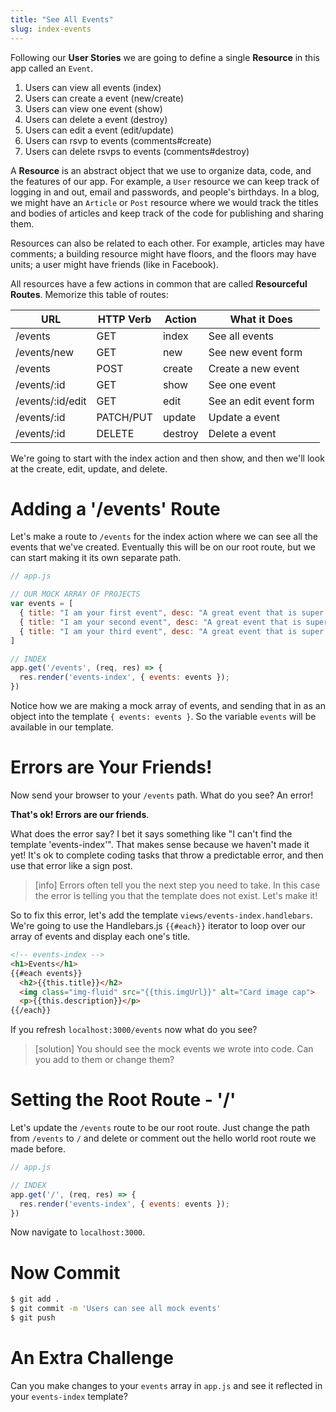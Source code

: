 ```yaml
---
title: "See All Events"
slug: index-events
---
```


Following our **User Stories** we are going to define a single **Resource** in this app called an `Event`.

1. Users can view all events (index)
1. Users can create a event (new/create)
1. Users can view one event (show)
1. Users can delete a event (destroy)
1. Users can edit a event (edit/update)
1. Users can rsvp to events (comments#create)
1. Users can delete rsvps to events (comments#destroy)

A **Resource** is an abstract object that we use to organize data, code, and the features of our app. For example, a `User` resource we can keep track of logging in and out, email and passwords, and people's birthdays. In a blog, we might have an `Article` or `Post` resource where we would track the titles and bodies of articles and keep track of the code for publishing and sharing them.

Resources can also be related to each other. For example, articles may have comments; a building resource might have floors, and the floors may have units; a user might have friends (like in Facebook).

All resources have a few actions in common that are called **Resourceful Routes**. Memorize this table of routes:

| URL              | HTTP Verb | Action  | What it Does |
|------------------|-----------|---------|---------------|
| /events          | GET       | index   | See all events |
| /events/new      | GET       | new     | See new event form |
| /events          | POST      | create  | Create a new event |
| /events/:id      | GET       | show    | See one event |
| /events/:id/edit | GET       | edit    | See an edit event form |
| /events/:id      | PATCH/PUT | update  | Update a event |
| /events/:id      | DELETE    | destroy | Delete a event |

We're going to start with the index action and then show, and then we'll look at the create, edit, update, and delete.

# Adding a '/events' Route

Let's make a route to `/events` for the index action where we can see all the events that we've created. Eventually this will be on our root route, but we can start making it its own separate path.

```js
// app.js

// OUR MOCK ARRAY OF PROJECTS
var events = [
  { title: "I am your first event", desc: "A great event that is super fun to look at and good", imgUrl: "https://img.purch.com/w/660/aHR0cDovL3d3dy5saXZlc2NpZW5jZS5jb20vaW1hZ2VzL2kvMDAwLzA4OC85MTEvb3JpZ2luYWwvZ29sZGVuLXJldHJpZXZlci1wdXBweS5qcGVn" },
  { title: "I am your second event", desc: "A great event that is super fun to look at and good", imgUrl: "https://img.purch.com/w/660/aHR0cDovL3d3dy5saXZlc2NpZW5jZS5jb20vaW1hZ2VzL2kvMDAwLzA4OC85MTEvb3JpZ2luYWwvZ29sZGVuLXJldHJpZXZlci1wdXBweS5qcGVn" },
  { title: "I am your third event", desc: "A great event that is super fun to look at and good", imgUrl: "https://img.purch.com/w/660/aHR0cDovL3d3dy5saXZlc2NpZW5jZS5jb20vaW1hZ2VzL2kvMDAwLzA4OC85MTEvb3JpZ2luYWwvZ29sZGVuLXJldHJpZXZlci1wdXBweS5qcGVn" }
]

// INDEX
app.get('/events', (req, res) => {
  res.render('events-index', { events: events });
})
```

Notice how we are making a mock array of events, and sending that in as an object into the template `{ events: events }`. So the variable `events` will be available in our template.

# Errors are Your Friends!

Now send your browser to your `/events` path. What do you see? An error!

**That's ok! Errors are our friends**.

What does the error say? I bet it says something like "I can't find the template 'events-index'". That makes sense because we haven't made it yet! It's ok to complete coding tasks that throw a predictable error, and then use that error like a sign post.

> [info]
> Errors often tell you the next step you need to take. In this case the error is telling you that the template does not exist. Let's make it!

So to fix this error, let's add the template `views/events-index.handlebars`. We're going to use the Handlebars.js `{{#each}}` iterator to loop over our array of events and display each one's title.

```html
<!-- events-index -->
<h1>Events</h1>
{{#each events}}
  <h2>{{this.title}}</h2>
  <img class="img-fluid" src="{{this.imgUrl}}" alt="Card image cap">
  <p>{{this.description}}</p>
{{/each}}
```

If you refresh `localhost:3000/events` now what do you see?

> [solution]
> You should see the mock events we wrote into code. Can you add to them or change them?

# Setting the Root Route - '/'

Let's update the `/events` route to be our root route. Just change the path from `/events` to `/` and delete or comment out the hello world root route we made before.

```js
// app.js

// INDEX
app.get('/', (req, res) => {
  res.render('events-index', { events: events });
})
```

Now navigate to `localhost:3000`.

# Now Commit

```bash
$ git add .
$ git commit -m 'Users can see all mock events'
$ git push
```

# An Extra Challenge

Can you make changes to your `events` array in `app.js` and see it reflected in your `events-index` template?
